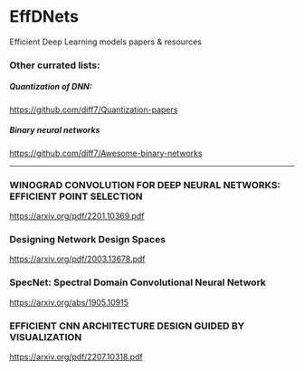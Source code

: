 # EffDNets
Efficient Deep Learning models papers &amp; resources 

### Other currated lists:

##### Quantization of DNN:
https://github.com/diff7/Quantization-papers

##### Binary neural networks
https://github.com/diff7/Awesome-binary-networks

<hr>

### WINOGRAD CONVOLUTION FOR DEEP NEURAL NETWORKS: EFFICIENT POINT SELECTION
https://arxiv.org/pdf/2201.10369.pdf


### Designing Network Design Spaces
https://arxiv.org/pdf/2003.13678.pdf


### SpecNet: Spectral Domain Convolutional Neural Network
https://arxiv.org/abs/1905.10915

### EFFICIENT CNN ARCHITECTURE DESIGN GUIDED BY VISUALIZATION
https://arxiv.org/pdf/2207.10318.pdf

